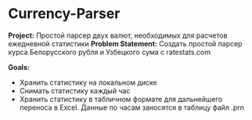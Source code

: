 # Currency-Parser
**Project:** Простой парсер двух валют, необходимых для расчетов ежедневной статистики
**Problem Statement:** Создать простой парсер курса Белорусского рубля и Узбецкого сума с ratestats.com

**Goals:**
* Хранить статистику на локальном диске
* Снимать статистику каждый час
* Хранить статистику в табличном формате для дальнейшего переноса в Excel. Данные по часам заносятся в таблицу файл .prn
